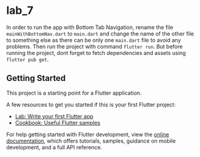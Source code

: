# lab_7

In order to run the app with Bottom Tab Navigation, rename the file `mainWithBottomNav.dart` to `main.dart` and change the name of the other file to something else as there can be only one `main.dart` file to avoid any problems. Then run the project with command `flutter run`. But before running the project, dont forget to fetch dependencies and assets using `flutter pub get`.

## Getting Started

This project is a starting point for a Flutter application.

A few resources to get you started if this is your first Flutter project:

- [Lab: Write your first Flutter app](https://docs.flutter.dev/get-started/codelab)
- [Cookbook: Useful Flutter samples](https://docs.flutter.dev/cookbook)

For help getting started with Flutter development, view the
[online documentation](https://docs.flutter.dev/), which offers tutorials,
samples, guidance on mobile development, and a full API reference.
